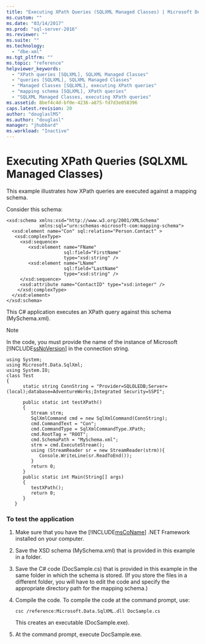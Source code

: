 ```yaml
---
title: "Executing XPath Queries (SQLXML Managed Classes) | Microsoft Docs"
ms.custom: ""
ms.date: "03/14/2017"
ms.prod: "sql-server-2016"
ms.reviewer: ""
ms.suite: ""
ms.technology: 
  - "dbe-xml"
ms.tgt_pltfrm: ""
ms.topic: "reference"
helpviewer_keywords: 
  - "XPath queries [SQLXML], SQLXML Managed Classes"
  - "queries [SQLXML], SQLXML Managed Classes"
  - "Managed Classes [SQLXML], executing XPath queries"
  - "mapping schema [SQLXML], XPath queries"
  - "SQLXML Managed Classes, executing XPath queries"
ms.assetid: 8bef4c4d-bf0e-4236-a875-fd7d3e058396
caps.latest.revision: 20
author: "douglaslMS"
ms.author: "douglasl"
manager: "jhubbard"
ms.workload: "Inactive"
---
```

# Executing XPath Queries (SQLXML Managed Classes)
  This example illustrates how XPath queries are executed against a mapping schema.  
  
 Consider this schema:  
  
```  
<xsd:schema xmlns:xsd="http://www.w3.org/2001/XMLSchema"  
            xmlns:sql="urn:schemas-microsoft-com:mapping-schema">  
  <xsd:element name="Con" sql:relation="Person.Contact" >  
   <xsd:complexType>  
     <xsd:sequence>  
        <xsd:element name="FName"    
                     sql:field="FirstName"   
                     type="xsd:string" />   
        <xsd:element name="LName"    
                     sql:field="LastName"    
                     type="xsd:string" />  
     </xsd:sequence>  
     <xsd:attribute name="ContactID" type="xsd:integer" />  
    </xsd:complexType>  
  </xsd:element>  
</xsd:schema>  
```  
  
 This C# application executes an XPath query against this schema (MySchema.xml).  
  
> [!NOTE]  
>  In the code, you must provide the name of the instance of Microsoft [!INCLUDE[ssNoVersion](../../../includes/ssnoversion-md.md)] in the connection string.  
  
```  
using System;  
using Microsoft.Data.SqlXml;  
using System.IO;  
class Test  
{  
      static string ConnString = "Provider=SQLOLEDB;Server=(local);database=AdventureWorks;Integrated Security=SSPI";  
  
      public static int testXPath()  
      {  
         Stream strm;  
         SqlXmlCommand cmd = new SqlXmlCommand(ConnString);  
         cmd.CommandText = "Con";  
         cmd.CommandType = SqlXmlCommandType.XPath;  
         cmd.RootTag = "ROOT";  
         cmd.SchemaPath = "MySchema.xml";  
         strm = cmd.ExecuteStream();  
         using (StreamReader sr = new StreamReader(strm)){  
            Console.WriteLine(sr.ReadToEnd());  
         }  
         return 0;  
      }  
      public static int Main(String[] args)  
      {  
         testXPath();  
         return 0;  
      }  
   }  
```  
  
### To test the application  
  
1.  Make sure that you have the [!INCLUDE[msCoName](../../../includes/msconame-md.md)] .NET Framework installed on your computer.  
  
2.  Save the XSD schema (MySchema.xml) that is provided in this example in a folder.  
  
3.  Save the C# code (DocSample.cs) that is provided in this example in the same folder in which the schema is stored. (If you store the files in a different folder, you will have to edit the code and specify the appropriate directory path for the mapping schema.)  
  
4.  Compile the code. To compile the code at the command prompt, use:  
  
    ```  
    csc /reference:Microsoft.Data.SqlXML.dll DocSample.cs  
    ```  
  
     This creates an executable (DocSample.exe).  
  
5.  At the command prompt, execute DocSample.exe.  
  
  
